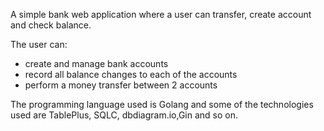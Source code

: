A simple bank web application where a user can transfer, create account and check balance.

The user can:
* create and manage bank accounts
* record all balance changes to each of the accounts
* perform a money transfer between 2 accounts

The programming language used is Golang and some of the technologies used are TablePlus, SQLC, dbdiagram.io,Gin and so on.
